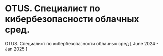 # OTUS. Специалист по кибербезопасности облачных сред. 
OTUS. Специалист по кибербезопасности облачных сред [ June 2024 - Jan 2025 ]
